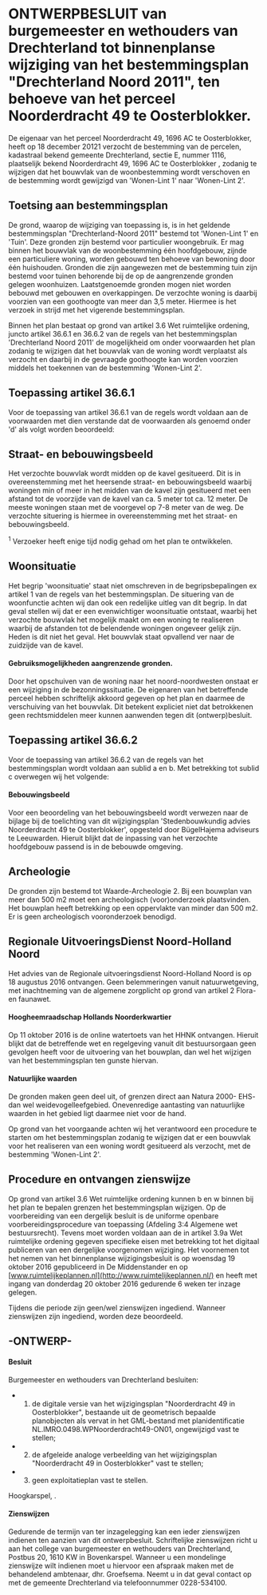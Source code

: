 # **ONTWERPBESLUIT van burgemeester en wethouders van Drechterland tot binnenplanse wijziging van het bestemmingsplan "Drechterland Noord 2011", ten behoeve van het perceel Noorderdracht 49 te Oosterblokker.**

De eigenaar van het perceel Noorderdracht 49, 1696 AC te Oosterblokker, heeft op 18 december 20121 verzocht de bestemming van de percelen, kadastraal bekend gemeente Drechterland, sectie E, nummer 1116, plaatselijk bekend Noorderdracht 49, 1696 AC te Oosterblokker , zodanig te wijzigen dat het bouwvlak van de woonbestemming wordt verschoven en de bestemming wordt gewijzigd van 'Wonen-Lint 1' naar 'Wonen-Lint 2'.

## **Toetsing aan bestemmingsplan**

De grond, waarop de wijziging van toepassing is, is in het geldende bestemmingsplan "Drechterland-Noord 2011" bestemd tot 'Wonen-Lint 1' en 'Tuin'. Deze gronden zijn bestemd voor particulier woongebruik. Er mag binnen het bouwvlak van de woonbestemming één hoofdgebouw, zijnde een particuliere woning, worden gebouwd ten behoeve van bewoning door één huishouden. Gronden die zijn aangewezen met de bestemming tuin zijn bestemd voor tuinen behorende bij de op de aangrenzende gronden gelegen woonhuizen. Laatstgenoemde gronden mogen niet worden bebouwd met gebouwen en overkappingen. De verzochte woning is daarbij voorzien van een goothoogte van meer dan 3,5 meter. Hiermee is het verzoek in strijd met het vigerende bestemmingsplan.

Binnen het plan bestaat op grond van artikel 3.6 Wet ruimtelijke ordening, juncto artikel 36.6.1 en 36.6.2 van de regels van het bestemmingsplan 'Drechterland Noord 2011' de mogelijkheid om onder voorwaarden het plan zodanig te wijzigen dat het bouwvlak van de woning wordt verplaatst als verzocht en daarbij in de gevraagde goothoogte kan worden voorzien middels het toekennen van de bestemming 'Wonen-Lint 2'.

## **Toepassing artikel 36.6.1**

Voor de toepassing van artikel 36.6.1 van de regels wordt voldaan aan de voorwaarden met dien verstande dat de voorwaarden als genoemd onder 'd' als volgt worden beoordeeld:

## Straat- en bebouwingsbeeld

Het verzochte bouwvlak wordt midden op de kavel gesitueerd. Dit is in overeenstemming met het heersende straat- en bebouwingsbeeld waarbij woningen min of meer in het midden van de kavel zijn gesitueerd met een afstand tot de voorzijde van de kavel van ca. 5 meter tot ca. 12 meter. De meeste woningen staan met de voorgevel op 7-8 meter van de weg. De verzochte situering is hiermee in overeenstemming met het straat- en bebouwingsbeeld.

<sup>1</sup> Verzoeker heeft enige tijd nodig gehad om het plan te ontwikkelen.

## Woonsituatie

Het begrip 'woonsituatie' staat niet omschreven in de begripsbepalingen ex artikel 1 van de regels van het bestemmingsplan. De situering van de woonfunctie achten wij dan ook een redelijke uitleg van dit begrip. In dat geval stellen wij dat er een evenwichtiger woonsituatie ontstaat, waarbij het verzochte bouwvlak het mogelijk maakt om een woning te realiseren waarbij de afstanden tot de belendende woningen ongeveer gelijk zijn. Heden is dit niet het geval. Het bouwvlak staat opvallend ver naar de zuidzijde van de kavel.

#### Gebruiksmogelijkheden aangrenzende gronden.

Door het opschuiven van de woning naar het noord-noordwesten onstaat er een wijziging in de bezonningssituatie. De eigenaren van het betreffende perceel hebben schriftelijk akkoord gegeven op het plan en daarmee de verschuiving van het bouwvlak. Dit betekent expliciet niet dat betrokkenen geen rechtsmiddelen meer kunnen aanwenden tegen dit (ontwerp)besluit.

## **Toepassing artikel 36.6.2**

Voor de toepassing van artikel 36.6.2 van de regels van het bestemmingsplan wordt voldaan aan sublid a en b. Met betrekking tot sublid c overwegen wij het volgende:

#### Bebouwingsbeeld

Voor een beoordeling van het bebouwingsbeeld wordt verwezen naar de bijlage bij de toelichting van dit wijzigingsplan 'Stedenbouwkundig advies Noorderdracht 49 te Oosterblokker', opgesteld door BügelHajema adviseurs te Leeuwarden. Hieruit blijkt dat de inpassing van het verzochte hoofdgebouw passend is in de bebouwde omgeving.

## Archeologie

De gronden zijn bestemd tot Waarde-Archeologie 2. Bij een bouwplan van meer dan 500 m2 moet een archeologisch (voor)onderzoek plaatsvinden. Het bouwplan heeft betrekking op een oppervlakte van minder dan 500 m2. Er is geen archeologisch vooronderzoek benodigd.

## Regionale UitvoeringsDienst Noord-Holland Noord

Het advies van de Regionale uitvoeringsdienst Noord-Holland Noord is op 18 augustus 2016 ontvangen. Geen belemmeringen vanuit natuurwetgeving, met inachtneming van de algemene zorgplicht op grond van artikel 2 Flora- en faunawet.

#### Hoogheemraadschap Hollands Noorderkwartier

Op 11 oktober 2016 is de online watertoets van het HHNK ontvangen. Hieruit blijkt dat de betreffende wet en regelgeving vanuit dit bestuursorgaan geen gevolgen heeft voor de uitvoering van het bouwplan, dan wel het wijzigen van het bestemmingsplan ten gunste hiervan.

#### Natuurlijke waarden

De gronden maken geen deel uit, of grenzen direct aan Natura 2000- EHS- dan wel weidevogelleefgebied. Onevenredige aantasting van natuurlijke waarden in het gebied ligt daarmee niet voor de hand.

Op grond van het voorgaande achten wij het verantwoord een procedure te starten om het bestemmingsplan zodanig te wijzigen dat er een bouwvlak voor het realiseren van een woning wordt gesitueerd als verzocht, met de bestemming 'Wonen-Lint 2'.

## **Procedure en ontvangen zienswijze**

Op grond van artikel 3.6 Wet ruimtelijke ordening kunnen b en w binnen bij het plan te bepalen grenzen het bestemmingsplan wijzigen. Op de voorbereiding van een dergelijk besluit is de uniforme openbare voorbereidingsprocedure van toepassing (Afdeling 3:4 Algemene wet bestuursrecht). Tevens moet worden voldaan aan de in artikel 3.9a Wet ruimtelijke ordening gegeven specifieke eisen met betrekking tot het digitaal publiceren van een dergelijke voorgenomen wijziging. Het voornemen tot het nemen van het binnenplanse wijzigingsbesluit is op woensdag 19 oktober 2016 gepubliceerd in De Middenstander en op [www.ruimtelijkeplannen.nl](http://www.ruimtelijkeplannen.nl/) en heeft met ingang van donderdag 20 oktober 2016 gedurende 6 weken ter inzage gelegen.

Tijdens die periode zijn geen/wel zienswijzen ingediend. Wanneer zienswijzen zijn ingediend, worden deze beoordeeld.

## **-ONTWERP-**

#### **Besluit**

Burgemeester en wethouders van Drechterland besluiten:

- 1. de digitale versie van het wijzigingsplan "Noorderdracht 49 in Oosterblokker", bestaande uit de geometrisch bepaalde planobjecten als vervat in het GML-bestand met planidentificatie NL.IMRO.0498.WPNoorderdracht49-ON01, ongewijzigd vast te stellen;
- 2. de afgeleide analoge verbeelding van het wijzigingsplan "Noorderdracht 49 in Oosterblokker" vast te stellen;
- 3. geen exploitatieplan vast te stellen.

Hoogkarspel, .

#### Zienswijzen

Gedurende de termijn van ter inzagelegging kan een ieder zienswijzen indienen ten aanzien van dit ontwerpbesluit. Schriftelijke zienswijzen richt u aan het college van burgemeester en wethouders van Drechterland, Postbus 20, 1610 KW in Bovenkarspel. Wanneer u een mondelinge zienswijze wilt indienen moet u hiervoor een afspraak maken met de behandelend ambtenaar, dhr. Groefsema. Neemt u in dat geval contact op met de gemeente Drechterland via telefoonnummer 0228-534100.
